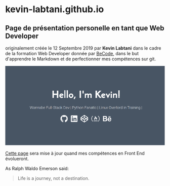 # kevin-labtani.github.io
## Page de présentation personelle en tant que Web Developer  
originalement créée le 12 Septembre 2019 par __Kevin Labtani__
dans le cadre de la formation Web Developer donnée par [BeCode](https://www.becode.org/), dans le but d'apprendre le Markdown et de perfectionner mes compétences sur git.

![landing_page](/landing_resized.png)

[Cette page](kevin-labtani.github.io) sera mise à jour quand mes compétences en Front End évolueront.  

As Ralph Waldo Emerson said:
>Life is a journey, not a destination.